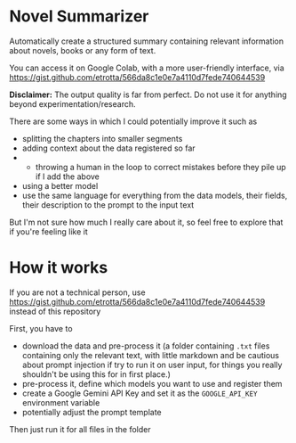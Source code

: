 # Novel Summarizer

Automatically create a structured summary containing relevant information about novels, books or any form of text.

You can access it on Google Colab, with a more user-friendly interface, via https://gist.github.com/etrotta/566da8c1e0e7a4110d7fede740644539

**Disclaimer:** The output quality is far from perfect. Do not use it for anything beyond experimentation/research.

There are some ways in which I could potentially improve it such as
- splitting the chapters into smaller segments
- adding context about the data registered so far
- - throwing a human in the loop to correct mistakes before they pile up if I add the above
- using a better model
- use the same language for everything from the data models, their fields, their description to the prompt to the input text

But I'm not sure how much I really care about it, so feel free to explore that if you're feeling like it

# How it works

If you are not a technical person, use https://gist.github.com/etrotta/566da8c1e0e7a4110d7fede740644539 instead of this repository

First, you have to
- download the data and pre-process it (a folder containing `.txt` files containing only the relevant text, with little markdown and be cautious about prompt injection if try to run it on user input, for things you really shouldn't be using this for in first place.)
- pre-process it, define which models you want to use and register them
- create a Google Gemini API Key and set it as the `GOOGLE_API_KEY` environment variable
- potentially adjust the prompt template

Then just run it for all files in the folder

